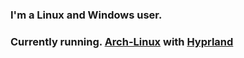### I'm a Linux and Windows user.
### Currently running. </span> [Arch-Linux](https://https://archlinux.org/) with [Hyprland](https://hyprland.org/)
